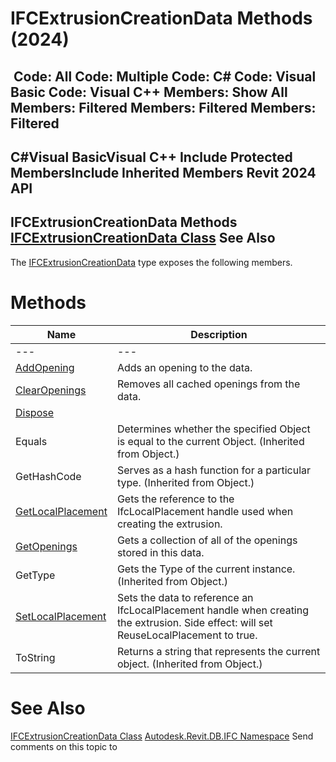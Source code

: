 # IFCExtrusionCreationData Methods (2024)

﻿
 Code: All Code: Multiple Code: C# Code: Visual Basic Code: Visual C++  Members: Show All Members: Filtered Members: Filtered Members: Filtered   
---  
C#Visual BasicVisual C++
Include Protected MembersInclude Inherited Members
Revit 2024 API  
---  
IFCExtrusionCreationData Methods  
[IFCExtrusionCreationData Class](9447a335-6861-0533-6896-e6ff1fd41761.md "IFCExtrusionCreationData Class") See Also  
---  
The [IFCExtrusionCreationData](9447a335-6861-0533-6896-e6ff1fd41761.md "IFCExtrusionCreationData Class") type exposes the following members.
# Methods
| Name | Description |
| --- | --- |
| --- | --- | --- |
| [AddOpening](55c7a07d-e4a0-2a58-1beb-2b858767265b.md "AddOpening Method") | Adds an opening to the data. |
| [ClearOpenings](a72eec8f-83c7-c53c-04fd-c49650c3c20d.md "ClearOpenings Method") | Removes all cached openings from the data. |
| [Dispose](bdb0d5dd-bee1-23e9-6bca-ebf29f38c3eb.md "Dispose Method") |
| Equals | Determines whether the specified Object is equal to the current Object. (Inherited from Object.) |
| GetHashCode | Serves as a hash function for a particular type.  (Inherited from Object.) |
| [GetLocalPlacement](faf76fac-5c98-193d-5fe0-aa7724898564.md "GetLocalPlacement Method") | Gets the reference to the IfcLocalPlacement handle used when creating the extrusion. |
| [GetOpenings](a338038d-e7d2-d89e-bad5-5249dbf63baa.md "GetOpenings Method") | Gets a collection of all of the openings stored in this data. |
| GetType | Gets the Type of the current instance. (Inherited from Object.) |
| [SetLocalPlacement](0053794b-01e0-bc6e-ff1c-f78b16be0c71.md "SetLocalPlacement Method") | Sets the data to reference an IfcLocalPlacement handle when creating the extrusion. Side effect: will set ReuseLocalPlacement to true. |
| ToString | Returns a string that represents the current object. (Inherited from Object.) |

# See Also
[IFCExtrusionCreationData Class](9447a335-6861-0533-6896-e6ff1fd41761.md "IFCExtrusionCreationData Class")
[Autodesk.Revit.DB.IFC Namespace](b823fafb-1ba1-896b-4097-142c2817ce74.md "Autodesk.Revit.DB.IFC Namespace")
Send comments on this topic to 